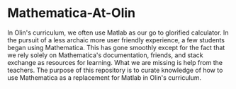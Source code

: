 # Mathematica-At-Olin
In Olin's curriculum, we often use Matlab as our go to glorified calculator. In the pursuit of a less archaic more user friendly experience, a few students began using Mathematica. This has gone smoothly except for the fact that we rely solely on Mathematica's documentation, friends, and stack exchange as resources for learning.  What we are missing is help from the teachers. The purpose of this repository is to curate knowledge of how to use Mathematica as a replacement for Matlab in Olin's curriculum.
